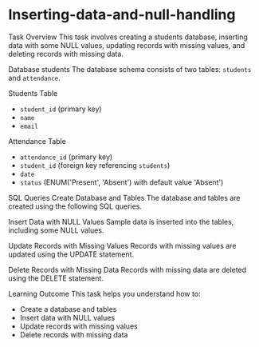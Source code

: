 # Inserting-data-and-null-handling

Task Overview
This task involves creating a students database, inserting data with some NULL values, updating records with missing values, and deleting records with missing data.

Database students
The database schema consists of two tables: `students` and `attendance`.

Students Table
- `student_id` (primary key)
- `name`
- `email`

Attendance Table
- `attendance_id` (primary key)
- `student_id` (foreign key referencing `students`)
- `date`
- `status` (ENUM('Present', 'Absent') with default value 'Absent')

SQL Queries
Create Database and Tables
The database and tables are created using the following SQL queries.

Insert Data with NULL Values
Sample data is inserted into the tables, including some NULL values.

Update Records with Missing Values
Records with missing values are updated using the UPDATE statement.

Delete Records with Missing Data
Records with missing data are deleted using the DELETE statement.

Learning Outcome
This task helps you understand how to:

- Create a database and tables
- Insert data with NULL values
- Update records with missing values
- Delete records with missing data
